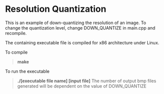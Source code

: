 Resolution Quantization 
=======================

This is an example of down-quantizing the resolution of an image. To change the quantization level, change DOWN_QUANTIZE in main.cpp and recompile.

The containing executable file is compiled for x86 architecture under Linux.

To compile
> **make** 

To run the executable
> **./[executable file name] [input file]**
> The number of output bmp files generated will be dependent on the value of DOWN_QUANTIZE

